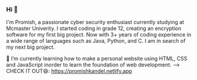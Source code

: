 ### Hi 👋
I'm Promish, a passionate cyber security enthusiast currently studying at Mcmaster Univerity. I started coding in grade 12, creating an encryption software for my first big project. Now with 3+ years of coding experience in a wide range of languages such as Java, Python, and C. I am in search of my next big project.

🌱 I’m currently learning how to make a personal website using HTML, CSS and JavaScript inorder to learn the foundation of web development.
--> CHECK IT OUT😄: https://promishkandel.netlify.app





<!--
**PromishKandel/PromishKandel** is a ✨ _special_ ✨ repository because its `README.md` (this file) appears on your GitHub profile.

Here are some ideas to get you started:

- 🔭 I’m currently working on ...
- 🌱 I’m currently learning ...
- 👯 I’m looking to collaborate on ...
- 🤔 I’m looking for help with ...
- 💬 Ask me about ...
- 📫 How to reach me: ...
- 😄 Pronouns: ...
- ⚡ Fun fact: ...
-->
